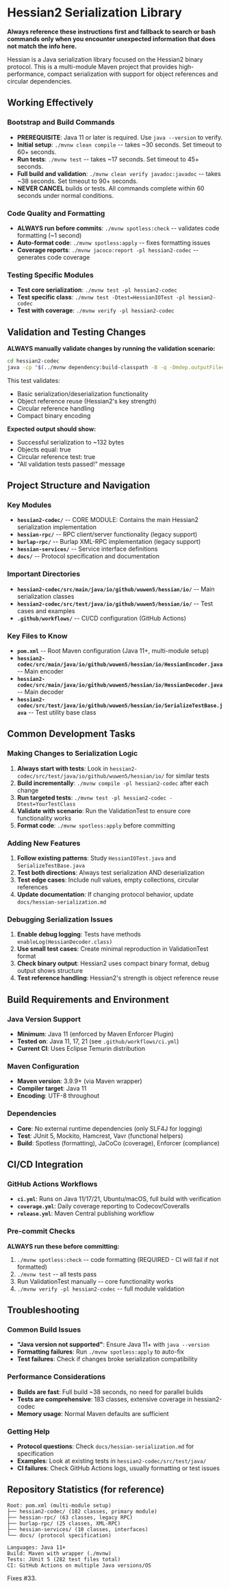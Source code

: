 # Hessian2 Serialization Library

**Always reference these instructions first and fallback to search or bash commands only when you encounter unexpected information that does not match the info here.**

Hessian is a Java serialization library focused on the Hessian2 binary protocol. This is a multi-module Maven project that provides high-performance, compact serialization with support for object references and circular dependencies.

## Working Effectively

### Bootstrap and Build Commands
- **PREREQUISITE**: Java 11 or later is required. Use `java --version` to verify.
- **Initial setup**: `./mvnw clean compile` -- takes ~30 seconds. Set timeout to 60+ seconds.
- **Run tests**: `./mvnw test` -- takes ~17 seconds. Set timeout to 45+ seconds. 
- **Full build and validation**: `./mvnw clean verify javadoc:javadoc` -- takes ~38 seconds. Set timeout to 90+ seconds.
- **NEVER CANCEL** builds or tests. All commands complete within 60 seconds under normal conditions.

### Code Quality and Formatting
- **ALWAYS run before commits**: `./mvnw spotless:check` -- validates code formatting (~1 second)
- **Auto-format code**: `./mvnw spotless:apply` -- fixes formatting issues
- **Coverage reports**: `./mvnw jacoco:report -pl hessian2-codec` -- generates code coverage

### Testing Specific Modules
- **Test core serialization**: `./mvnw test -pl hessian2-codec`
- **Test specific class**: `./mvnw test -Dtest=HessianIOTest -pl hessian2-codec`
- **Test with coverage**: `./mvnw verify -pl hessian2-codec`

## Validation and Testing Changes

**ALWAYS manually validate changes by running the validation scenario:**

```bash
cd hessian2-codec
java -cp "$(../mvnw dependency:build-classpath -B -q -Dmdep.outputFile=/dev/stdout):target/classes:target/test-classes" io.github.wuwen5.hessian.io.ValidationTest
```

This test validates:
- Basic serialization/deserialization functionality
- Object reference reuse (Hessian2's key strength)
- Circular reference handling
- Compact binary encoding

**Expected output should show:**
- Successful serialization to ~132 bytes
- Objects equal: true
- Circular reference test: true
- "All validation tests passed!" message

## Project Structure and Navigation

### Key Modules
- **`hessian2-codec/`** -- CORE MODULE: Contains the main Hessian2 serialization implementation
- **`hessian-rpc/`** -- RPC client/server functionality (legacy support)
- **`burlap-rpc/`** -- Burlap XML-RPC implementation (legacy support)  
- **`hessian-services/`** -- Service interface definitions
- **`docs/`** -- Protocol specification and documentation

### Important Directories
- **`hessian2-codec/src/main/java/io/github/wuwen5/hessian/io/`** -- Main serialization classes
- **`hessian2-codec/src/test/java/io/github/wuwen5/hessian/io/`** -- Test cases and examples
- **`.github/workflows/`** -- CI/CD configuration (GitHub Actions)

### Key Files to Know
- **`pom.xml`** -- Root Maven configuration (Java 11+, multi-module setup)
- **`hessian2-codec/src/main/java/io/github/wuwen5/hessian/io/HessianEncoder.java`** -- Main encoder
- **`hessian2-codec/src/main/java/io/github/wuwen5/hessian/io/HessianDecoder.java`** -- Main decoder
- **`hessian2-codec/src/test/java/io/github/wuwen5/hessian/io/SerializeTestBase.java`** -- Test utility base class

## Common Development Tasks

### Making Changes to Serialization Logic
1. **Always start with tests**: Look in `hessian2-codec/src/test/java/io/github/wuwen5/hessian/io/` for similar tests
2. **Build incrementally**: `./mvnw compile -pl hessian2-codec` after each change
3. **Run targeted tests**: `./mvnw test -pl hessian2-codec -Dtest=YourTestClass`
4. **Validate with scenario**: Run the ValidationTest to ensure core functionality works
5. **Format code**: `./mvnw spotless:apply` before committing

### Adding New Features
1. **Follow existing patterns**: Study `HessianIOTest.java` and `SerializeTestBase.java`
2. **Test both directions**: Always test serialization AND deserialization
3. **Test edge cases**: Include null values, empty collections, circular references
4. **Update documentation**: If changing protocol behavior, update `docs/hessian-serialization.md`

### Debugging Serialization Issues
1. **Enable debug logging**: Tests have methods `enableLog(HessianDecoder.class)` 
2. **Use small test cases**: Create minimal reproduction in ValidationTest format
3. **Check binary output**: Hessian2 uses compact binary format, debug output shows structure
4. **Test reference handling**: Hessian2's strength is object reference reuse

## Build Requirements and Environment

### Java Version Support
- **Minimum**: Java 11 (enforced by Maven Enforcer Plugin)
- **Tested on**: Java 11, 17, 21 (see `.github/workflows/ci.yml`)
- **Current CI**: Uses Eclipse Temurin distribution

### Maven Configuration
- **Maven version**: 3.9.9+ (via Maven wrapper)
- **Compiler target**: Java 11
- **Encoding**: UTF-8 throughout

### Dependencies
- **Core**: No external runtime dependencies (only SLF4J for logging)
- **Test**: JUnit 5, Mockito, Hamcrest, Vavr (functional helpers)
- **Build**: Spotless (formatting), JaCoCo (coverage), Enforcer (compliance)

## CI/CD Integration

### GitHub Actions Workflows
- **`ci.yml`**: Runs on Java 11/17/21, Ubuntu/macOS, full build with verification
- **`coverage.yml`**: Daily coverage reporting to Codecov/Coveralls
- **`release.yml`**: Maven Central publishing workflow

### Pre-commit Checks
**ALWAYS run these before committing:**
1. `./mvnw spotless:check` -- code formatting (REQUIRED - CI will fail if not formatted)
2. `./mvnw test` -- all tests pass
3. Run ValidationTest manually -- core functionality works
4. `./mvnw verify -pl hessian2-codec` -- full module validation

## Troubleshooting

### Common Build Issues
- **"Java version not supported"**: Ensure Java 11+ with `java --version`
- **Formatting failures**: Run `./mvnw spotless:apply` to auto-fix
- **Test failures**: Check if changes broke serialization compatibility

### Performance Considerations
- **Builds are fast**: Full build ~38 seconds, no need for parallel builds
- **Tests are comprehensive**: 183 classes, extensive coverage in hessian2-codec
- **Memory usage**: Normal Maven defaults are sufficient

### Getting Help
- **Protocol questions**: Check `docs/hessian-serialization.md` for specification
- **Examples**: Look at existing tests in `hessian2-codec/src/test/java/`
- **CI failures**: Check GitHub Actions logs, usually formatting or test issues

## Repository Statistics (for reference)
```
Root: pom.xml (multi-module setup)
├── hessian2-codec/ (182 classes, primary module)
├── hessian-rpc/ (63 classes, legacy RPC)
├── burlap-rpc/ (25 classes, XML-RPC)
├── hessian-services/ (10 classes, interfaces)
└── docs/ (protocol specification)

Languages: Java 11+
Build: Maven with wrapper (./mvnw)
Tests: JUnit 5 (282 test files total)
CI: GitHub Actions on multiple Java versions/OS
```

Fixes #33.
